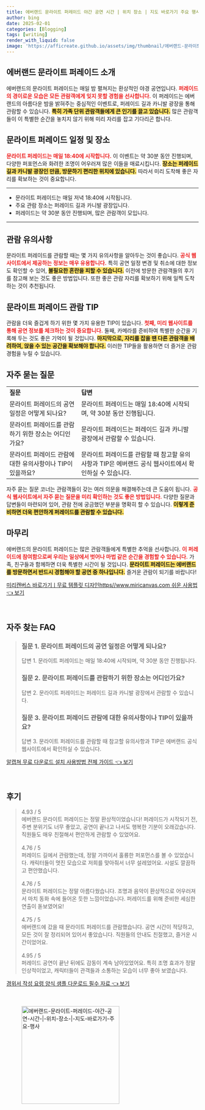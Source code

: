 ```yaml
---
title: 에버랜드 문라이트 퍼레이드 야간 공연 시간 | 위치 장소 | 지도 바로가기 주요 행사
author: bing
date: 2025-02-01
categories: [Blogging]
tags: [writing]
render_with_liquid: false
image: 'https://afficreate.github.io/assets/img/thumbnail/에버랜드-문라이트-퍼레이드-야간-공연-시간-|-위치-장소-|-지도-바로가기-주요-행사.webp'
---
```



<h2 id='에버랜드_문라이트_퍼레이드_소개'>에버랜드 문라이트 퍼레이드 소개</h2>

<p>에버랜드의 문라이트 퍼레이드는 매일 밤 펼쳐지는 환상적인 야경 공연입니다. <b><span style="color: #ee2323;">퍼레이드의 경이로운 모습은 모든 관람객에게 잊지 못할 경험을 선사합니다.</span></b> 이 퍼레이드는 에버랜드의 아름다운 밤을 밝혀주는 중심적인 이벤트로, 퍼레이드 길과 카니발 광장을 통해 관람할 수 있습니다. <b><span style="background-color: #ffe066;">특히 가족 단위 관람객들에게 큰 인기를 끌고 있습니다.</span></b> 많은 관람객들이 이 특별한 순간을 놓치지 않기 위해 미리 자리를 잡고 기다리곤 합니다.</p>

<h2 id='문라이트_퍼레이드_일정_및_장소'>문라이트 퍼레이드 일정 및 장소</h2>

<p><b><span style="color: #ee2323;">문라이트 퍼레이드는 매일 18:40에 시작합니다.</span></b> 이 이벤트는 약 30분 동안 진행되며, 다양한 퍼포먼스와 화려한 조명이 어우러져 많은 이들을 매료시킵니다. <b><span style="background-color: #ffe066;">장소는 퍼레이드 길과 카니발 광장인 만큼, 방문하기 편리한 위치에 있습니다.</span></b> 따라서 미리 도착해 좋은 자리를 확보하는 것이 중요합니다.</p>

<hr />

<ul>
    <li>문라이트 퍼레이드는 매일 저녁 18:40에 시작됩니다.</li>
    <li>주요 관람 장소는 퍼레이드 길과 카니발 광장입니다.</li>
    <li>퍼레이드는 약 30분 동안 진행되며, 많은 관람객이 모입니다.</li>
</ul>

<hr />

<h2 id='관람_유의사항'>관람 유의사항</h2>

<p>문라이트 퍼레이드를 관람할 때는 몇 가지 유의사항을 알아두는 것이 좋습니다. <b><span style="color: #ee2323;">공식 웹사이트에서 제공하는 정보는 매우 유용합니다.</span></b> 특히 공연 일정 변경 및 취소에 대한 정보도 확인할 수 있어, <b><span style="background-color: #ffe066;">불필요한 혼란을 피할 수 있습니다.</span></b> 이전에 방문한 관람객들의 후기를 참고해 보는 것도 좋은 방법입니다. 또한 좋은 관람 자리를 확보하기 위해 일찍 도착하는 것이 추천됩니다.</p>

<h2 id='문라이트_퍼레이드_관람_TIP'>문라이트 퍼레이드 관람 TIP</h2>

<p>관람을 더욱 즐겁게 하기 위한 몇 가지 유용한 TIP이 있습니다. <b><span style="color: #ee2323;">첫째, 미리 웹사이트를 통해 공연 정보를 체크하는 것이 중요합니다.</span></b> 둘째, 카메라를 준비하여 특별한 순간을 기록해 두는 것도 좋은 기억이 될 것입니다. <b><span style="background-color: #ffe066;">마지막으로, 자리를 잡을 땐 다른 관람객을 배려하여, 앉을 수 있는 공간을 확보해야 합니다.</span></b> 이러한 TIP들을 활용하면 더 즐거운 관람 경험을 누릴 수 있습니다.</p>

<h2 id='자주_묻는_질문'>자주 묻는 질문</h2>

<table>
    <tr>
        <td><b>질문</b></td>
        <td><b>답변</b></td>
    </tr>
    <tr>
        <td>문라이트 퍼레이드의 공연 일정은 어떻게 되나요?</td>
        <td>문라이트 퍼레이드는 매일 18:40에 시작되며, 약 30분 동안 진행됩니다.</td>
    </tr>
    <tr>
        <td>문라이트 퍼레이드를 관람하기 위한 장소는 어디인가요?</td>
        <td>문라이트 퍼레이드는 퍼레이드 길과 카니발 광장에서 관람할 수 있습니다.</td>
    </tr>
    <tr>
        <td>문라이트 퍼레이드 관람에 대한 유의사항이나 TIP이 있을까요?</td>
        <td>문라이트 퍼레이드를 관람할 때 참고할 유의사항과 TIP은 에버랜드 공식 웹사이트에서 확인하실 수 있습니다.</td>
    </tr>
</table>

<p>자주 묻는 질문 코너는 관람객들이 갖는 여러 의문을 해결해주는데 큰 도움이 됩니다. <b><span style="color: #ee2323;">공식 웹사이트에서 자주 묻는 질문을 미리 확인하는 것도 좋은 방법입니다.</span></b> 다양한 질문과 답변들이 마련되어 있어, 관람 전에 궁금했던 부분을 명확히 할 수 있습니다. <b><span style="background-color: #ffe066;">이렇게 준비하면 더욱 편안하게 퍼레이드를 관람할 수 있습니다.</span></b></p>

<h2 id='마무리'>마무리</h2>

<p>에버랜드의 문라이트 퍼레이드는 많은 관람객들에게 특별한 추억을 선사합니다. <b><span style="color: #ee2323;">이 퍼레이드에 참여함으로써 우리는 일상에서 벗어나 마법 같은 순간을 경험할 수 있습니다.</span></b> 가족, 친구들과 함께하면 더욱 특별한 시간이 될 것입니다. <b><span style="background-color: #ffe066;">문라이트 퍼레이드는 에버랜드를 방문하면서 반드시 경험해야 할 공연 중 하나입니다.</span></b> 즐거운 관람이 되기를 바랍니다!</p>


<p><a class="click-button" title="미리캔버스 바로가기ㅣ무료 템플릿 디자인https//www.miricanvas.com 쉬운 사용법" href="https://afficreate.github.io/posts/%EB%AF%B8%EB%A6%AC%EC%BA%94%EB%B2%84%EC%8A%A4-%EB%B0%94%EB%A1%9C%EA%B0%80%EA%B8%B0%E3%85%A3%EB%AC%B4%EB%A3%8C-%ED%85%9C%ED%94%8C%EB%A6%BF-%EB%94%94%EC%9E%90%EC%9D%B8httpswww.miricanvas.com-%EC%89%AC%EC%9A%B4-%EC%82%AC%EC%9A%A9%EB%B2%95/" rel="dofollow">미리캔버스 바로가기ㅣ무료 템플릿 디자인https//www.miricanvas.com 쉬운 사용법 👈 보기</a></p><br>
<h2 id='자주_찾는_FAQ'>자주 찾는 FAQ</h2>
<div itemscope="" itemtype="https://schema.org/FAQPage"> 
<blockquote> 
<div itemscope="" itemprop="mainEntity" itemtype="https://schema.org/Question"> 
<h3 itemprop="name">질문 1. 문라이트 퍼레이드의 공연 일정은 어떻게 되나요?</h3> 
<div itemscope="" itemprop="acceptedAnswer" itemtype="https://schema.org/Answer"> 
<span itemprop="text"> 
<p>답변 1. 문라이트 퍼레이드는 매일 18:40에 시작되며, 약 30분 동안 진행됩니다.</p> 
</span> 
</div> 
</div> 
<div itemscope="" itemprop="mainEntity" itemtype="https://schema.org/Question"> 
<h3 itemprop="name">질문 2. 문라이트 퍼레이드를 관람하기 위한 장소는 어디인가요?</h3> 
<div itemscope="" itemprop="acceptedAnswer" itemtype="https://schema.org/Answer"> 
<span itemprop="text"> 
<p>답변 2. 문라이트 퍼레이드는 퍼레이드 길과 카니발 광장에서 관람할 수 있습니다.</p> 
</span> 
</div> 
</div> 
<div itemscope="" itemprop="mainEntity" itemtype="https://schema.org/Question"> 
<h3 itemprop="name">질문 3. 문라이트 퍼레이드 관람에 대한 유의사항이나 TIP이 있을까요?</h3> 
<div itemscope="" itemprop="acceptedAnswer" itemtype="https://schema.org/Answer"> 
<span itemprop="text"> 
<p>답변 3. 문라이트 퍼레이드를 관람할 때 참고할 유의사항과 TIP은 에버랜드 공식 웹사이트에서 확인하실 수 있습니다.</p> 
</span> 
</div> 
</div> 
</blockquote> 
</div>
<p><a class="click-button" title="알캡쳐 무료 다운로드 설치 사용방법 전체 가이드" href="https://afficreate.github.io/posts/%EC%95%8C%EC%BA%A1%EC%B3%90-%EB%AC%B4%EB%A3%8C-%EB%8B%A4%EC%9A%B4%EB%A1%9C%EB%93%9C-%EC%84%A4%EC%B9%98-%EC%82%AC%EC%9A%A9%EB%B0%A9%EB%B2%95-%EC%A0%84%EC%B2%B4-%EA%B0%80%EC%9D%B4%EB%93%9C/" rel="dofollow">알캡쳐 무료 다운로드 설치 사용방법 전체 가이드 👈 보기</a></p><br>
<h2 id='후기'>후기</h2>
<div itemscope itemtype="https://schema.org/Product">
  <blockquote>
  <div itemprop="review" itemscope itemtype="https://schema.org/Review">
      <div itemprop="reviewRating" itemscope itemtype="https://schema.org/Rating"> <span itemprop="ratingValue">4.93</span> / <span itemprop="bestRating">5</span> </div>
      <span itemprop="reviewBody">에버랜드 문라이트 퍼레이드는 정말 환상적이었습니다! 퍼레이드가 시작되기 전, 주변 분위기도 너무 좋았고, 공연이 끝나고 나서도 행복한 기분이 오래갔습니다. 직원들도 매우 친절해서 편안하게 관람할 수 있었어요.</span>
  </div>
  <br>
  <div itemprop="review" itemscope itemtype="https://schema.org/Review">
      <div itemprop="reviewRating" itemscope itemtype="https://schema.org/Rating"> <span itemprop="ratingValue">4.76</span> / <span itemprop="bestRating">5</span> </div>
      <span itemprop="reviewBody">퍼레이드 길에서 관람했는데, 정말 가까이서 훌륭한 퍼포먼스를 볼 수 있었습니다. 캐릭터들이 멋진 모습으로 저희를 맞아줘서 너무 설레었어요. 시설도 깔끔하고 편안했습니다.</span>
  </div>
  <br>
  <div itemprop="review" itemscope itemtype="https://schema.org/Review">
      <div itemprop="reviewRating" itemscope itemtype="https://schema.org/Rating"> <span itemprop="ratingValue">4.76</span> / <span itemprop="bestRating">5</span> </div>
      <span itemprop="reviewBody">문라이트 퍼레이드는 정말 아름다웠습니다. 조명과 음악이 환상적으로 어우러져서 마치 동화 속에 들어온 듯한 느낌이었습니다. 퍼레이드를 위해 준비한 세심한 연출이 돋보였어요!</span>
  </div>
  <br>
  <div itemprop="review" itemscope itemtype="https://schema.org/Review">
      <div itemprop="reviewRating" itemscope itemtype="https://schema.org/Rating"> <span itemprop="ratingValue">4.75</span> / <span itemprop="bestRating">5</span> </div>
      <span itemprop="reviewBody">에버랜드에 갔을 때 문라이트 퍼레이드를 관람했습니다. 공연 시간이 적당하고, 모든 것이 잘 정리되어 있어서 좋았습니다. 직원들의 안내도 친절했고, 즐거운 시간이었어요.</span>
  </div>
  <br>
  <div itemprop="review" itemscope itemtype="https://schema.org/Review">
      <div itemprop="reviewRating" itemscope itemtype="https://schema.org/Rating"> <span itemprop="ratingValue">4.95</span> / <span itemprop="bestRating">5</span> </div>
      <span itemprop="reviewBody">퍼레이드 공연이 끝난 뒤에도 감동이 계속 남아있었어요. 특히 조명 효과가 정말 인상적이었고, 캐릭터들이 관객들과 소통하는 모습이 너무 좋아 보였습니다.</span>
  </div>
  </blockquote>
</div>
<p><a class="click-button" title="경위서 작성 요령 양식 샘플 다운로드 필수 자료" href="https://afficreate.github.io/posts/%EA%B2%BD%EC%9C%84%EC%84%9C-%EC%9E%91%EC%84%B1-%EC%9A%94%EB%A0%B9-%EC%96%91%EC%8B%9D-%EC%83%98%ED%94%8C-%EB%8B%A4%EC%9A%B4%EB%A1%9C%EB%93%9C-%ED%95%84%EC%88%98-%EC%9E%90%EB%A3%8C/" rel="dofollow">경위서 작성 요령 양식 샘플 다운로드 필수 자료 👈 보기</a></p><br>
<figure class="image"><img src="https://afficreate.github.io/assets/img/thumbnail/에버랜드-문라이트-퍼레이드-야간-공연-시간-|-위치-장소-|-지도-바로가기-주요-행사.webp" alt="에버랜드-문라이트-퍼레이드-야간-공연-시간-|-위치-장소-|-지도-바로가기-주요-행사" width="256" height="256"></figure>